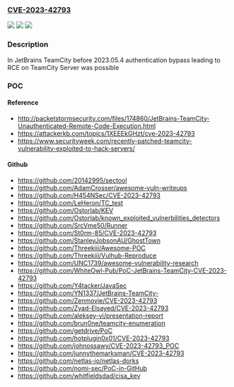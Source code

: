 ### [CVE-2023-42793](https://cve.mitre.org/cgi-bin/cvename.cgi?name=CVE-2023-42793)
![](https://img.shields.io/static/v1?label=Product&message=TeamCity&color=blue)
![](https://img.shields.io/static/v1?label=Version&message=0%3C%202023.05.4%20&color=brighgreen)
![](https://img.shields.io/static/v1?label=Vulnerability&message=CWE-288&color=brighgreen)

### Description

In JetBrains TeamCity before 2023.05.4 authentication bypass leading to RCE on TeamCity Server was possible

### POC

#### Reference
- http://packetstormsecurity.com/files/174860/JetBrains-TeamCity-Unauthenticated-Remote-Code-Execution.html
- https://attackerkb.com/topics/1XEEEkGHzt/cve-2023-42793
- https://www.securityweek.com/recently-patched-teamcity-vulnerability-exploited-to-hack-servers/

#### Github
- https://github.com/20142995/sectool
- https://github.com/AdamCrosser/awesome-vuln-writeups
- https://github.com/H454NSec/CVE-2023-42793
- https://github.com/LeHeron/TC_test
- https://github.com/Ostorlab/KEV
- https://github.com/Ostorlab/known_exploited_vulnerbilities_detectors
- https://github.com/SrcVme50/Runner
- https://github.com/St0rm-85/CVE-2023-42793
- https://github.com/StanleyJobsonAU/GhostTown
- https://github.com/Threekiii/Awesome-POC
- https://github.com/Threekiii/Vulhub-Reproduce
- https://github.com/UNC1739/awesome-vulnerability-research
- https://github.com/WhiteOwl-Pub/PoC-JetBrains-TeamCity-CVE-2023-42793
- https://github.com/Y4tacker/JavaSec
- https://github.com/YN1337/JetBrains-TeamCity-
- https://github.com/Zenmovie/CVE-2023-42793
- https://github.com/Zyad-Elsayed/CVE-2023-42793
- https://github.com/aleksey-vi/presentation-report
- https://github.com/brun0ne/teamcity-enumeration
- https://github.com/getdrive/PoC
- https://github.com/hotplugin0x01/CVE-2023-42793
- https://github.com/johnossawy/CVE-2023-42793_POC
- https://github.com/junnythemarksman/CVE-2023-42793
- https://github.com/netlas-io/netlas-dorks
- https://github.com/nomi-sec/PoC-in-GitHub
- https://github.com/whitfieldsdad/cisa_kev

